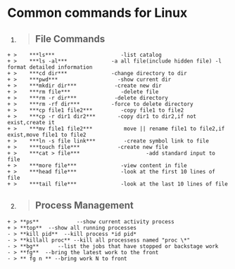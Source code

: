 

# **Common commands for Linux**

1. > ## File Commands
>
	+ >    ***ls*** 				    -list catalog
	+ >    ***ls -al***				 -a all file(include hidden file) -l format detailed information
    + >    ***cd dir***				 -change directory to dir 
    + >    ***pwd*** 				   -show current dir
	+ >    ***mkdir dir***			  -create new dir
	+ >    ***rm file***				-delete file
	+ >    ***rm -r dir***			  -delete directory
	+ >    ***rm -rf dir***			 -force to delete directory
	+ >    ***cp file1 file2*** 		-copy file1 to file2
	+ >    ***cp -r dir1 dir2*** 	   -copy dir1 to dir2,if not exist,create it
	+ >    ***mv file1 file2*** 		 move || rename file1 to file2,if exist,move file1 to file2
	+ >    ***ln -s file link***         -create symbol link to file
	+ >    ***touch file***			   -create new file
	+ >    ***cat > file*** 					-add standard input to file
	+ >    ***more file***				-view content in file
	+ >    ***head file***				-look at the first 10 lines of file
	+ >    ***tail file***				-look at the last 10 lines of file


2. > ## Process Management
>
	+ > **ps**            --show current activity process
	+ > **top**  --show all running processes
	- > **kill pid**  --kill process *id pid*
	- > **killall proc** --kill all processess named "proc \*"
	- > **bg**      --list the jobs that have stopped or backstage work
	- > **fg**  --bring the latest work to the front
	- > ** fg n ** --bring work N to front